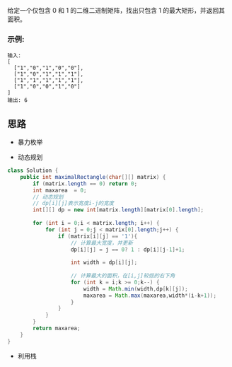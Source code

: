 给定一个仅包含 0 和 1 的二维二进制矩阵，找出只包含 1 的最大矩形，并返回其面积。

### 示例:
```
输入:
[
  ["1","0","1","0","0"],
  ["1","0","1","1","1"],
  ["1","1","1","1","1"],
  ["1","0","0","1","0"]
]
输出: 6
```
<!-- 来源：力扣（LeetCode）
链接：https://leetcode-cn.com/problems/maximal-rectangle
著作权归领扣网络所有。商业转载请联系官方授权，非商业转载请注明出处。 -->

## 思路
- 暴力枚举

- 动态规划
```java
class Solution {
    public int maximalRectangle(char[][] matrix) {
        if (matrix.length == 0) return 0;
        int maxarea  = 0;
        // 动态规划
        // dp[i][j]表示宽度i-j的宽度
        int[][] dp = new int[matrix.length][matrix[0].length];
        
        for (int i = 0;i < matrix.length; i++) {
            for (int j = 0;j < matrix[0].length;j++) {
                if (matrix[i][j] == '1'){
                    // 计算最大宽度，并更新
                    dp[i][j] = j == 0? 1 : dp[i][j-1]+1;
                    
                    int width = dp[i][j];
                    
                    // 计算最大的面积，在[i,j]较低的右下角
                    for (int k = i;k >= 0;k--) {
                        width = Math.min(width,dp[k][j]);
                        maxarea = Math.max(maxarea,width*(i-k+1));
                    }
                }
            }
        }
        return maxarea;
    }
}
```
- 利用栈